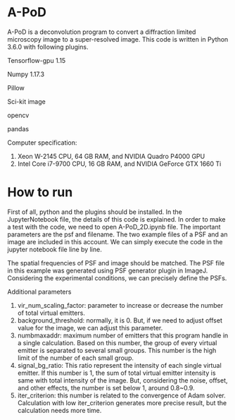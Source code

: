 # A-PoD

A-PoD is a deconvolution program to convert a diffraction limited microscopy image to a super-resolved image. This code is written in Python 3.6.0 with following plugins. 


Tensorflow-gpu 1.15

Numpy 1.17.3

Pillow

Sci-kit image

opencv

pandas


Computer specification: 
1. Xeon W-2145 CPU, 64 GB RAM, and NVIDIA Quadro P4000 GPU
2. Intel Core i7-9700 CPU, 16 GB RAM, and NVIDIA GeForce GTX 1660 Ti


# How to run
First of all, python and the plugins should be installed. In the JupyterNotebook file, the details of this code is explained.
In order to make a test with the code, we need to open A-PoD_2D.ipynb file. The important parameters are the psf and filename. The two example files of a PSF and an image are included in this account. We can simply execute the code in the jupyter notebook file line by line.

The spatial frequencies of PSF and image should be matched. The PSF file in this example was generated using PSF generator plugin in ImageJ. Considering the experimental conditions, we can precisely define the PSFs.

Additional parameters
1) vir_num_scaling_factor: parameter to increase or decrease the number of total virtual emitters.
2) background_threshold: normally, it is 0. But, if we need to adjust offset value for the image, we can adjust this parameter.
3) numbmaxaddr: maximum number of emitters that this program handle in a single calculation. Based on this number, the group of every virtual emitter is separated to several small groups. This number is the high limit of the number of each small group.
4) signal_bg_ratio: This ratio represent the intensity of each single virtual emitter. If this number is 1, the sum of total virtual emitter intensity is same with total intensity of the image. But, considering the noise, offset, and other effects, the number is set below 1, around 0.8~0.9.
5) iter_criterion: this number is related to the convergence of Adam solver. Calculation with low iter_criterion generates more precise result, but the calculation needs more time.


